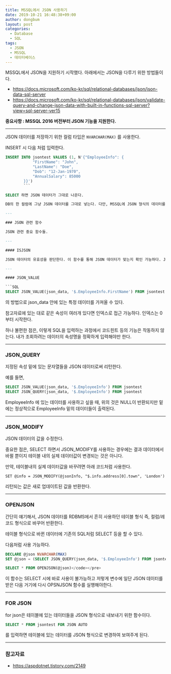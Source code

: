```yaml
---
title: MSSQL에서 JSON 사용하기
date: 2019-10-21 16:48:38+09:00
author: dongbum
layout: post
categories:
  - Database
  - SQL
tags:
  - JSON
  - MSSQL
  - 데이터베이스
---
```

MSSQL에서 JSON을 지원하기 시작했다. 아래에서는 JSON을 다루기 위한 방법들이다.

  * <https://docs.microsoft.com/ko-kr/sql/relational-databases/json/json-data-sql-server>
  * <https://docs.microsoft.com/ko-kr/sql/relational-databases/json/validate-query-and-change-json-data-with-built-in-functions-sql-server?view=sql-server-ver15>

**중요사항 : MSSQL 2016 버전부터 JSON 기능을 지원한다.**

---

JSON 데이터를 저장하기 위한 컬럼 타입은 `NVARCHAR(MAX)` 를 사용한다.

INSERT 시 다음 처럼 입력한다.

```SQL
INSERT INTO jsontest VALUES (1, N'{"EmployeeInfo": {
            "FirstName": "John",
            "LastName": "Doe",
            "Dob": "12-Jan-1970",
            "AnnualSalary": 85000
        }}')
        ```

SELECT 하면 JSON 데이터가 그대로 나온다.

DB의 한 컬럼에 그냥 JSON 데이터를 그대로 넣는다. 다만, MSSQL에 JSON 형식의 데이터를 다루기 위한 함수가 추가되어 있을 뿐이다.

---

### JSON 관련 함수

JSON 관련 중요 함수들.

---

#### ISJSON

JSON 데이터의 유효성을 판단한다. 이 함수를 통해 JSON 데이터가 맞는지 확인 가능하다. JSON 데이터가 맞다면 1을 리턴한다. `if (ISJSON(data))` 의 방법으로 데이터의 유효성을 검증한다.

---

#### JSON_VALUE

```SQL
SELECT JSON_VALUE(json_data, '$.EmployeeInfo.FirstName') FROM jsontest
```

의 방법으로 json_data 안에 있는 특정 데이터를 가져올 수 있다.

참고자료에 있는 대로 같은 속성이 여러개 있다면 인덱스로 접근 가능하다. 인덱스는 0부터 시작한다.

하나 불편한 점은, 이렇게 SQL을 입력하는 과정에서 코드힌트 등의 기능은 작동하지 않는다. 내가 조회하려는 데이터의 속성명을 정확하게 입력해야만 한다.

---

### JSON_QUERY

지정된 속성 밑에 있는 문자열들을 JSON 데이터로써 리턴한다.

예를 들면,

```SQL
SELECT JSON_VALUE(json_data, '$.EmployeeInfo') FROM jsontest
SELECT JSON_QUERY(json_data, '$.EmployeeInfo') FROM jsontest
```

EmployeeInfo 에 있는 데이터를 사용하고 싶을 때, 위의 것은 NULL이 반환되지만 밑에는 정상적으로 EmployeeInfo 밑의 데이터들이 출력된다.

---

### JSON_MODIFY

JSON 데이터의 값을 수정한다.

중요한 점은, SELECT 하면서 JSON_MODIFY를 사용하는 경우에는 결과 데이터에서 바뀔 뿐이지 테이블 내의 실제 데이터값이 변경되는 것은 아니다.

만약, 테이블내의 실제 데이터값을 바꾸려면 아래 코드처럼 사용한다.

<pre><code class="language-SQL">SET @info = JSON_MODIFY(@jsonInfo, "$.info.address[0].town", 'London')</code></pre>

리턴되는 값은 새로 업데이트된 값을 반환한다.

---

### OPENJSON

간단히 얘기해서, JSON 데이터를 RDBMS에서 흔히 사용하던 테이블 형식 즉, 컬럼/레코드 형식으로 바꾸어 반환한다.

테이블 형식으로 바뀐 데이터에 기존의 SQL처럼 SELECT 등을 할 수 있다.

다음처럼 사용 가능하다.

```SQL
DECLARE @json NVARCHAR(MAX)
SET @json = (SELECT JSON_QUERY(json_data, '$.EmployeeInfo') FROM jsontest)

SELECT * FROM OPENJSON(@json)</code></pre>
```

이 함수는 SELECT 시에 바로 사용이 불가능하고 저렇게 변수에 일단 JSON 데이터를 받은 다음 거기에 다시 OPSNJSON 함수를 실행해야한다.

---

### FOR JSON

for json은 테이블에 있는 데이터들을 JSON 형식으로 내보내기 위한 함수이다.

```SQL
SELECT * FROM jsontest FOR JSON AUTO
```

를 입력하면 테이블에 있는 데이터를 JSON 형식으로 변경하여 보여주게 된다.

---

### 참고자료

  * <https://aspdotnet.tistory.com/2149>
